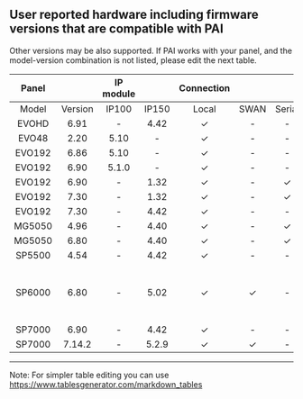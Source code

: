 ## User reported hardware including firmware versions that are compatible with PAI

Other versions may be also supported. If PAI works with your panel, and the model-version combination is not listed, please edit the next table.

|  Panel |         | IP module |       | Connection |      |        |              Notes             |
|:------:|:-------:|:---------:|:-----:|:----------:|:----:|:------:|:------------------------------:|
|  Model | Version |   IP100   | IP150 |    Local   | SWAN | Serial |                                |
| EVOHD  | 6.91    | -         | 4.42  | ✓          | -    | -      |                                |
| EVO48  | 2.20    | 5.10      | -     | ✓          | -    | -      |                                |
| EVO192 | 6.86    | 5.10      | -     | ✓          | -    | -      |                                |
| EVO192 | 6.90    | 5.1.0     | -     | ✓          | -    | -      |                                |
| EVO192 | 6.90    | -         | 1.32  | ✓          | -    | ✓      |                                |
| EVO192 | 7.30    | -         | 1.32  | ✓          | -    | ✓      |                                |
| EVO192 | 7.30    | -         | 4.42  | ✓          | -    | -      |                                |
| MG5050 | 4.96    | -         | 4.40  | ✓          | -    | ✓      |                                |
| MG5050 | 6.80    | -         | 4.40  | ✓          | -    | ✓      |                                |
| SP5500 | 4.54    | -         | 4.42  | ✓          | -    | -      |                                |
| SP6000 | 6.80    | -         | 5.02  | ✓          | ✓    | -      | More stable with SWAN disabled |
| SP7000 | 6.90    | -         | 4.42  | ✓          | -    | -      |                                |
| SP7000 | 7.14.2  | -         | 5.2.9 | ✓          | ✓    | -      |                                |


***

Note: For simpler table editing you can use https://www.tablesgenerator.com/markdown_tables